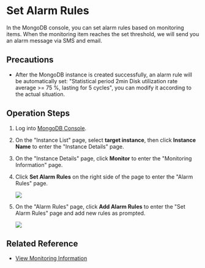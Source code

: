 # Set Alarm Rules

In the MongoDB console, you can set alarm rules based on monitoring items. When the monitoring item reaches the set threshold, we will send you an alarm message via SMS and email.

## Precautions

- After the MongoDB instance is created successfully, an alarm rule will be automatically set: "Statistical period 2min Disk utilization rate average >= 75 %, lasting for 5 cycles", you can modify it according to the actual situation.


## Operation Steps

1. Log into [MongoDB Console](https://mongodb-console.jdcloud.com/mongodb?dataCenter=bj_02).
1. On the "Instance List" page, select **target instance**, then click **Instance Name** to enter the "Instance Details" page.
1. On the "Instance Details" page, click **Monitor** to enter the "Monitoring Information" page.
1. Click **Set Alarm Rules** on the right side of the page to enter the "Alarm Rules" page.

   ![](https://github.com/jdcloudcom/cn/blob/master/image/mongodb/mongo-025.png)

1. On the "Alarm Rules" page, click **Add Alarm Rules** to enter the "Set Alarm Rules" page and add new rules as prompted.
 
   ![](https://github.com/jdcloudcom/cn/blob/master/image/mongodb/mongo-026.png)

## Related Reference

- [View Monitoring Information](Monitoring.md)
